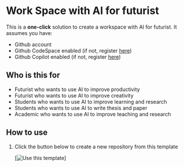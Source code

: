 # Work Space with AI for futurist


This is a __one-click__ solution to create a workspace with AI for futurist. It assumes you have:

- Github account
- Github CodeSpace enabled (if not, register [here](https://github.com/features/codespaces))
- Github Copilot enabled (if not, register [here](https://github.com/features/copilot))

## Who is this for

- Futurist who wants to use AI to improve productivity
- Futurist who wants to use AI to improve creativity
- Students who wants to use AI to improve learning and research
- Students who wants to use AI to write thesis and paper
- Academic who wants to use AI to improve teaching and research



## How to use

1. Click the button below to create a new repository from this template

   [![Use this template](https://img.shields.io/badge/Use%20this%20template-2ea44f?style=for-the-badge&logo=github)]

   
